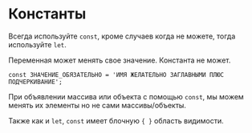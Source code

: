 # Константы
Всегда используйте `const`, кроме случаев когда не можете, тогда используйте `let`.

Переменная может менять свое значение. Константа не может.

    const ЗНАЧЕНИЕ_ОБЯЗАТЕЛЬНО = 'ИМЯ ЖЕЛАТЕЛЬНО ЗАГЛАВНЫМИ ПЛЮС ПОДЧЕРКИВАНИЕ';

При объявлении массива или объекта с помощью `const`, мы можем менять их элементы но не сами массивы/объекты.

Также как и `let`, `const` имеет блочную `{ }` область видимости.
